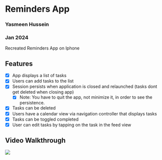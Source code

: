 # Reminders App
### Yasmeen Hussein
### Jan 2024

Recreated Reminders App on Iphone

## Features
- [x] App displays a list of tasks
- [x] Users can add tasks to the list
- [x] Session persists when application is closed and relaunched (tasks dont get deleted when closing app) 
  - [x] Note: You have to quit the app, not minimize it, in order to see the persistence.
- [x] Tasks can be deleted
- [x] Users have a calendar view via navigation controller that displays tasks    
- [x] Tasks can be toggled completed
- [x] User can edit tasks by tapping on the task in the feed view

## Video Walkthrough

<div>
    <a href="https://www.loom.com/share/d751e08118b84de4a5c61fba1dba14e6">
    </a>
    <a href="https://www.loom.com/share/d751e08118b84de4a5c61fba1dba14e6">
      <img style="max-width:300px;" src="https://cdn.loom.com/sessions/thumbnails/d751e08118b84de4a5c61fba1dba14e6-1712443866886-with-play.gif">
    </a>
  </div>

